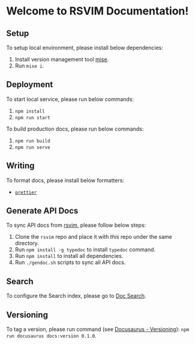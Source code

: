 # Welcome to RSVIM Documentation!

## Setup

To setup local environment, please install below dependencies:

1. Install version management tool [mise](https://github.com/jdx/mise).
2. Run `mise i`.

## Deployment

To start local service, please run below commands:

1. `npm install`
2. `npm run start`

To build production docs, please run below commands:

1. `npm run build`
2. `npm run serve`

## Writing

To format docs, please install below formatters:

- [`prettier`](https://prettier.io/)

## Generate API Docs

To sync API docs from [rsvim](https://github.com/rsvim/rsvim), please follow below steps:

1. Clone the `rsvim` repo and place it with _this_ repo under the same directory.
2. Run `npm install -g typedoc` to install `typedoc` command.
3. Run `npm install` to install all dependencies.
4. Run `./gendoc.sh` scripts to sync all API docs.

## Search

To configure the Search index, please go to [Doc Search](https://docsearch.algolia.com/).

## Versioning

To tag a version, please run command (see [Docusaurus - Versioning](https://docusaurus.io/docs/versioning)): `npm run docusaurus docs:version 0.1.0`.
